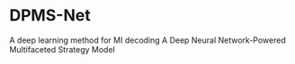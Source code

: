 # DPMS-Net
A deep learning method for MI decoding
A Deep Neural Network-Powered Multifaceted Strategy Model

